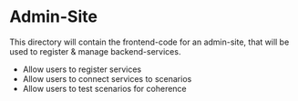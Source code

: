 Admin-Site
==========

This directory will contain the frontend-code for an admin-site, that will be used to register & manage backend-services.
 - Allow users to register services
 - Allow users to connect services to scenarios
 - Allow users to test scenarios for coherence